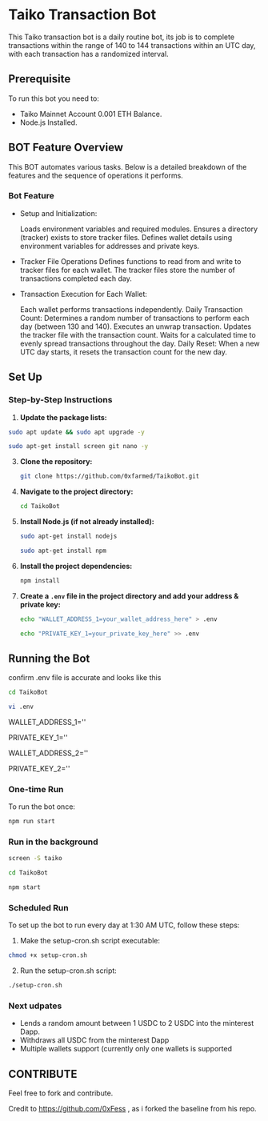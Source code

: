 # Taiko Transaction Bot

This Taiko transaction bot is a daily routine bot, its job is to complete transactions within the range of 140 to 144 transactions within an UTC day, with each transaction has a randomized interval.

## Prerequisite

To run this bot you need to:

- Taiko Mainnet Account 0.001 ETH Balance.
- Node.js Installed.

## BOT Feature Overview

This BOT automates various tasks. Below is a detailed breakdown of the features and the sequence of operations it performs.

### Bot Feature


- Setup and Initialization:

    Loads environment variables and required modules.
    Ensures a directory (tracker) exists to store tracker files.
    Defines wallet details using environment variables for addresses and private keys.

- Tracker File Operations
  Defines functions to read from and write to tracker files for each wallet. The tracker files store the number of transactions completed each day.
  
- Transaction Execution for Each Wallet:
    
    Each wallet performs transactions independently.
    Daily Transaction Count: Determines a random number of transactions to perform each day (between 130 and 140).
    Executes an unwrap transaction.
    Updates the tracker file with the transaction count.
    Waits for a calculated time to evenly spread transactions throughout the day.
    Daily Reset: When a new UTC day starts, it resets the transaction count for the new day.


## Set Up

### Step-by-Step Instructions

1. **Update the package lists:**

```sh
sudo apt update && sudo apt upgrade -y
```
```sh
sudo apt-get install screen git nano -y
```

3. **Clone the repository:**

    ```sh
    git clone https://github.com/0xfarmed/TaikoBot.git
    ```

4. **Navigate to the project directory:**

    ```sh
    cd TaikoBot
    ```

5. **Install Node.js (if not already installed):**

    ```sh
    sudo apt-get install nodejs
    ```
    ```sh    
    sudo apt-get install npm
    ```

6. **Install the project dependencies:**

    ```sh
    npm install
    ```

7. **Create a `.env` file in the project directory and add your address & private key:**

    ```sh
    echo "WALLET_ADDRESS_1=your_wallet_address_here" > .env
    ```
    ```sh
    echo "PRIVATE_KEY_1=your_private_key_here" >> .env
    ```

## Running the Bot

confirm .env file is accurate and looks like this

```sh
cd TaikoBot
```
```sh
vi .env
```

  
WALLET_ADDRESS_1=''

PRIVATE_KEY_1=''

WALLET_ADDRESS_2=''	

PRIVATE_KEY_2=''


### One-time Run

To run the bot once:

```sh
npm run start
```
### Run in the background

```sh
screen -S taiko
```
```sh
cd TaikoBot
```
```sh
npm start
```
### Scheduled Run

To set up the bot to run every day at 1:30 AM UTC, follow these steps:

1.	Make the setup-cron.sh script executable:
 ```sh
chmod +x setup-cron.sh
```
2.	Run the setup-cron.sh script:
```sh
./setup-cron.sh
```
### Next udpates

- Lends a random amount between 1 USDC to 2 USDC into the minterest Dapp.
- Withdraws all USDC from the minterest Dapp
- Multiple wallets support (currently only one wallets is supported

## CONTRIBUTE

Feel free to fork and contribute.

Credit to https://github.com/0xFess , as i forked the baseline from his repo.

